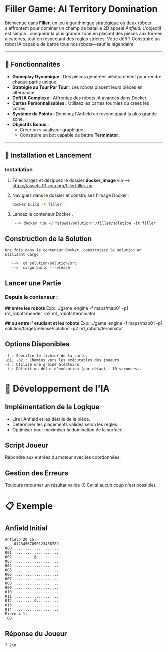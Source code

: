 # Filler Game: AI Territory Domination

Bienvenue dans **Filler**, un jeu algorithmique stratégique où deux robots s'affrontent pour dominer un champ de bataille 2D appelé *Anfield*. L'objectif est simple : conquérir la plus grande zone en plaçant des pièces aux formes aléatoires, tout en respectant des règles strictes. Votre défi ? Construire un robot IA capable de battre tous nos robots—sauf le légendaire

---

## 🌟 Fonctionnalités

- **Gameplay Dynamique** : Des pièces générées aléatoirement pour rendre chaque partie unique.
- **Stratégie au Tour Par Tour** : Les robots placent leurs pièces en alternance.
- **Défi IA Complexe** : Affrontez des robots IA avancés dans Docker.
- **Cartes Personnalisables** : Utilisez les cartes fournies ou créez les vôtres.
- **Système de Points** : Dominez l'Anfield en revendiquant la plus grande zone.
- **Objectifs Bonus** :
  - Créer un visualiseur graphique.
  - Construire un bot capable de battre **Terminator**.

---

## 🚀 Installation et Lancement

### Installation
1. Téléchargez et dézippez le dossier **docker_image** via --> https://assets.01-edu.org/filler/filler.zip

2. Naviguez dans le dossier et construisez l'image Docker :  
   ```bash
   docker build -t filler .
3. Lancez le conteneur Docker .

        --> docker run -v "$(pwd)/solution":/filler/solution -it filler

## Construction de la Solution
    Une fois dans le conteneur Docker, construisez la solution en utilisant Cargo :

       -->  cd solution/solution/src
       -->  cargo build --release

## Lancer une Partie

### Depuis le conteneur :
   **## entre les robots** Exp:: ./game_engine -f maps/map01 -p1 m1_robots/bender -p2 m1_robots/terminator
   
   **## ou entre l' etudiant et les robots** Exp:: ./game_engine -f maps/map01 -p1 solution/target/release/solution -p2 m1_robots/terminator


## Options Disponibles
    -f : Spécifie le fichier de la carte.
    -p1, -p2 : Chemins vers les exécutables des joueurs.
    -s : Utilise une graine aléatoire.
    -t : Définit un délai d'exécution (par défaut : 10 secondes).


# 🧠 Développement de l'IA

## Implémentation de la Logique
- Lire l'Anfield et les détails de la pièce.
- Déterminer les placements valides selon les règles.
- Optimiser pour maximiser la domination de la surface.
## Script Joueur
Répondre aux entrées du moteur avec les coordonnées.
## Gestion des Erreurs
Toujours retourner un résultat valide (0 0\n si aucun coup n'est possible).

# 📋 Exemple

## Anfield Initial
    Anfield 20 15:
        01234567890123456789
    000 ....................
    001 ....................
    002 .........@..........
    003 ....................
    004 ....................
    005 ....................
    006 ....................
    007 ....................
    008 ....................
    009 ....................
    010 ....................
    011 ....................
    012 .........$..........
    013 ....................
    014 ....................
    Piece 4 1:
    .OO.

## Réponse du Joueur
    7 2\n
